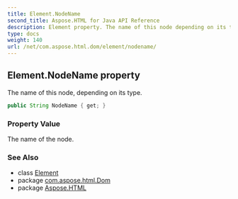 ```yaml
---
title: Element.NodeName
second_title: Aspose.HTML for Java API Reference
description: Element property. The name of this node depending on its type
type: docs
weight: 140
url: /net/com.aspose.html.dom/element/nodename/
---
```

## Element.NodeName property

The name of this node, depending on its type.

```java
public String NodeName { get; }
```

### Property Value

The name of the node.

### See Also

* class [Element](../)
* package [com.aspose.html.Dom](../../element/)
* package [Aspose.HTML](../../../)
